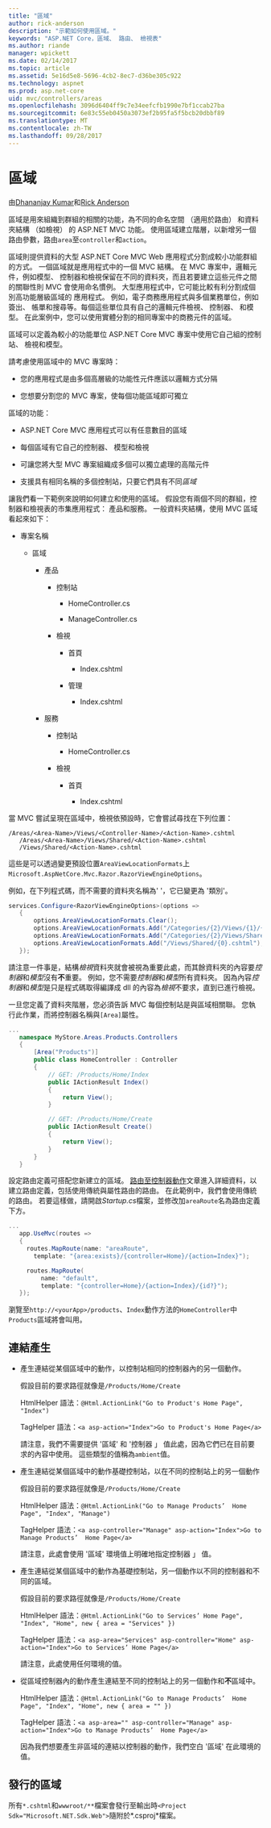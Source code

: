 ```yaml
---
title: "區域"
author: rick-anderson
description: "示範如何使用區域。"
keywords: "ASP.NET Core，區域、 路由、 檢視表"
ms.author: riande
manager: wpickett
ms.date: 02/14/2017
ms.topic: article
ms.assetid: 5e16d5e8-5696-4cb2-8ec7-d36be305c922
ms.technology: aspnet
ms.prod: asp.net-core
uid: mvc/controllers/areas
ms.openlocfilehash: 3096d6404ff9c7e34eefcfb1990e7bf1ccab27ba
ms.sourcegitcommit: 6e83c55eb0450a3073ef2b95fa5f5bcb20dbbf89
ms.translationtype: MT
ms.contentlocale: zh-TW
ms.lasthandoff: 09/28/2017
---
```

# <a name="areas"></a>區域

由[Dhananjay Kumar](https://twitter.com/debug_mode)和[Rick Anderson](https://twitter.com/RickAndMSFT)

區域是用來組織到群組的相關的功能，為不同的命名空間 （適用於路由） 和資料夾結構 （如檢視） 的 ASP.NET MVC 功能。 使用區域建立階層，以新增另一個路由參數，路由`area`至`controller`和`action`。

區域則提供資料的大型 ASP.NET Core MVC Web 應用程式分割成較小功能群組的方式。 一個區域就是應用程式中的一個 MVC 結構。 在 MVC 專案中，邏輯元件，例如模型、 控制器和檢視保留在不同的資料夾，而且若要建立這些元件之間的關聯性則 MVC 會使用命名慣例。 大型應用程式中，它可能比較有利分割成個別高功能層級區域的 應用程式。 例如，電子商務應用程式與多個業務單位，例如簽出、 帳單和搜尋等。每個這些單位具有自己的邏輯元件檢視、 控制器、 和模型。 在此案例中，您可以使用實體分割的相同專案中的商務元件的區域。

區域可以定義為較小的功能單位 ASP.NET Core MVC 專案中使用它自己組的控制站、 檢視和模型。

請考慮使用區域中的 MVC 專案時：

* 您的應用程式是由多個高層級的功能性元件應該以邏輯方式分隔

* 您想要分割您的 MVC 專案，使每個功能區域即可獨立

區域的功能：

* ASP.NET Core MVC 應用程式可以有任意數目的區域

* 每個區域有它自己的控制器、 模型和檢視

* 可讓您將大型 MVC 專案組織成多個可以獨立處理的高階元件

* 支援具有相同名稱的多個控制站，只要它們具有不同*區域*

讓我們看一下範例來說明如何建立和使用的區域。 假設您有兩個不同的群組，控制器和檢視表的市集應用程式： 產品和服務。 一般資料夾結構，使用 MVC 區域看起來如下：

* 專案名稱

  * 區域

    * 產品

      * 控制站

        * HomeController.cs

        * ManageController.cs

      * 檢視

        * 首頁

          * Index.cshtml

        * 管理

          * Index.cshtml

    * 服務

      * 控制站

        * HomeController.cs

      * 檢視

        * 首頁

          * Index.cshtml

當 MVC 嘗試呈現在區域中，檢視依預設時，它會嘗試尋找在下列位置：

```text
/Areas/<Area-Name>/Views/<Controller-Name>/<Action-Name>.cshtml
   /Areas/<Area-Name>/Views/Shared/<Action-Name>.cshtml
   /Views/Shared/<Action-Name>.cshtml
   ```

這些是可以透過變更預設位置`AreaViewLocationFormats`上`Microsoft.AspNetCore.Mvc.Razor.RazorViewEngineOptions`。

例如，在下列程式碼，而不需要的資料夾名稱為' '，它已變更為 '類別'。

```csharp
services.Configure<RazorViewEngineOptions>(options =>
   {
       options.AreaViewLocationFormats.Clear();
       options.AreaViewLocationFormats.Add("/Categories/{2}/Views/{1}/{0}.cshtml");
       options.AreaViewLocationFormats.Add("/Categories/{2}/Views/Shared/{0}.cshtml");
       options.AreaViewLocationFormats.Add("/Views/Shared/{0}.cshtml");
   });
   ```

請注意一件事是，結構*檢視*資料夾就會被視為重要此處，而其餘資料夾的內容要*控制器*和*模型*沒有**不**重要。 例如，您不需要*控制器*和*模型*所有資料夾。 因為內容*控制器*和*模型*是只是程式碼取得編譯成 dll 的內容為*檢視*不要求，直到已進行檢視。

一旦您定義了資料夾階層，您必須告訴 MVC 每個控制站是與區域相關聯。 您執行此作業，而將控制器名稱與`[Area]`屬性。

```csharp
...
   namespace MyStore.Areas.Products.Controllers
   {
       [Area("Products")]
       public class HomeController : Controller
       {
           // GET: /Products/Home/Index
           public IActionResult Index()
           {
               return View();
           }

           // GET: /Products/Home/Create
           public IActionResult Create()
           {
               return View();
           }
       }
   }
   ```

設定路由定義可搭配您新建立的區域。 [路由至控制器動作](routing.md)文章進入詳細資料，以建立路由定義，包括使用傳統與屬性路由的路由。 在此範例中，我們會使用傳統的路由。 若要這樣做，請開啟*Startup.cs*檔案，並修改加`areaRoute`名為路由定義下方。

```csharp
...
   app.UseMvc(routes =>
   {
     routes.MapRoute(name: "areaRoute",
       template: "{area:exists}/{controller=Home}/{action=Index}");

     routes.MapRoute(
         name: "default",
         template: "{controller=Home}/{action=Index}/{id?}");
   });
   ```

瀏覽至`http://<yourApp>/products`、`Index`動作方法的`HomeController`中`Products`區域將會叫用。

## <a name="link-generation"></a>連結產生

* 產生連結從某個區域中的動作，以控制站相同的控制器內的另一個動作。

  假設目前的要求路徑就像是`/Products/Home/Create`

  HtmlHelper 語法：`@Html.ActionLink("Go to Product's Home Page", "Index")`

  TagHelper 語法：`<a asp-action="Index">Go to Product's Home Page</a>`

  請注意，我們不需要提供 '區域' 和 '控制器 」 值此處，因為它們已在目前要求的內容中使用。 這些類型的值稱為`ambient`值。

* 產生連結從某個區域中的動作基礎控制站，以在不同的控制站上的另一個動作

  假設目前的要求路徑就像是`/Products/Home/Create`

  HtmlHelper 語法：`@Html.ActionLink("Go to Manage Products’  Home Page", "Index", "Manage")`

  TagHelper 語法：`<a asp-controller="Manage" asp-action="Index">Go to Manage Products’  Home Page</a>`

  請注意，此處會使用 '區域' 環境值上明確地指定控制器 」 值。

* 產生連結從某個區域中的動作為基礎控制站，另一個動作以不同的控制器和不同的區域。

  假設目前的要求路徑就像是`/Products/Home/Create`

  HtmlHelper 語法：`@Html.ActionLink("Go to Services’ Home Page", "Index", "Home", new { area = "Services" })`

  TagHelper 語法：`<a asp-area="Services" asp-controller="Home" asp-action="Index">Go to Services’ Home Page</a>`

  請注意，此處使用任何環境的值。

* 從區域控制器內的動作產生連結至不同的控制站上的另一個動作和**不**區域中。

  HtmlHelper 語法：`@Html.ActionLink("Go to Manage Products’  Home Page", "Index", "Home", new { area = "" })`

  TagHelper 語法：`<a asp-area="" asp-controller="Manage" asp-action="Index">Go to Manage Products’  Home Page</a>`

  因為我們想要產生非區域的連結以控制器的動作，我們空白 '區域' 在此環境的值。

## <a name="publishing-areas"></a>發行的區域

所有`*.cshtml`和`wwwroot/**`檔案會發行至輸出時`<Project Sdk="Microsoft.NET.Sdk.Web">`隨附於*.csproj*檔案。
